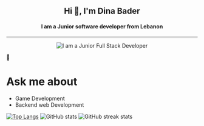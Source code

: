 <div align="center">
  <h2>Hi 👋, I'm Dina Bader </h2>
  <h4>I am a Junior software developer from Lebanon</h4>
  <hr>
  <img src="https://www.graphicpear.com/wp-content/uploads/2016/11/1-VuRMGPKL5vgl_22OhhnbiQ.gif" alt="I am a Junior Full Stack Developer">
</div>

 💬 <h1>Ask me about</h1>
 <ul>
<li>
Game Development 
 </li>
 <li>
 Backend web Development 
 </li>
 </ul>


[![Top Langs](https://github-readme-stats.vercel.app/api/top-langs/?username=DinaBader)](https://github.com/anuraghazra/github-readme-stats)
![GitHub stats](https://github-readme-stats.vercel.app/api?username=DinaBader&show_icons=true)
![GitHub streak stats](https://streak-stats.demolab.com/?user=DinaBader)  
